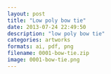 ```yaml
---
layout: post
title: "Low poly bow tie"
date: 2013-07-24 22:49:50
description: "low poly bow tie"
categories: artworks
formats: ai, pdf, png
filename: 0001-bow-tie.zip
image: 0001-bow-tie.png
---
```

